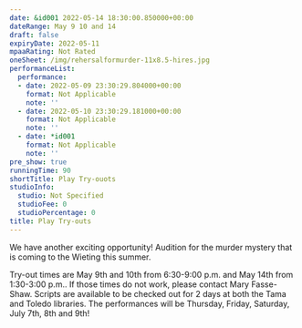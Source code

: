 ```yaml
---
date: &id001 2022-05-14 18:30:00.850000+00:00
dateRange: May 9 10 and 14
draft: false
expiryDate: 2022-05-11
mpaaRating: Not Rated
oneSheet: /img/rehersalformurder-11x8.5-hires.jpg
performanceList:
  performance:
  - date: 2022-05-09 23:30:29.804000+00:00
    format: Not Applicable
    note: ''
  - date: 2022-05-10 23:30:29.181000+00:00
    format: Not Applicable
    note: ''
  - date: *id001
    format: Not Applicable
    note: ''
pre_show: true
runningTime: 90
shortTitle: Play Try-ouots
studioInfo:
  studio: Not Specified
  studioFee: 0
  studioPercentage: 0
title: Play Try-outs
---
```


We have another exciting opportunity! Audition for the murder mystery that is coming to the Wieting this summer.

Try-out times are May 9th and 10th from 6:30-9:00 p.m. and May 14th from 1:30-3:00 p.m.. If those times do not work, please contact Mary Fasse-Shaw. Scripts are available to be checked out for 2 days at both the Tama and Toledo libraries. The performances will be Thursday, Friday, Saturday, July 7th, 8th and 9th!